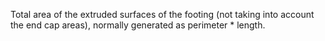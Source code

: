 ﻿Total area of the extruded surfaces of the footing (not taking into account the end cap areas), normally generated as perimeter \* length.

